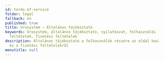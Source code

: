 ```yaml
---
id: terms-of-service
folder: legal
fallback: en
published: true
title: Urosystem – Általános tájékoztató
keywords: Urosystem, általános tájékoztató, nyilatkozat, felhasználói
  feltételek, fizetési feltételek
description: Általános tájékoztató a felhasználók részére az oldal használatáról
  és a fizetési feltételekről
menutitle: null
---
```

